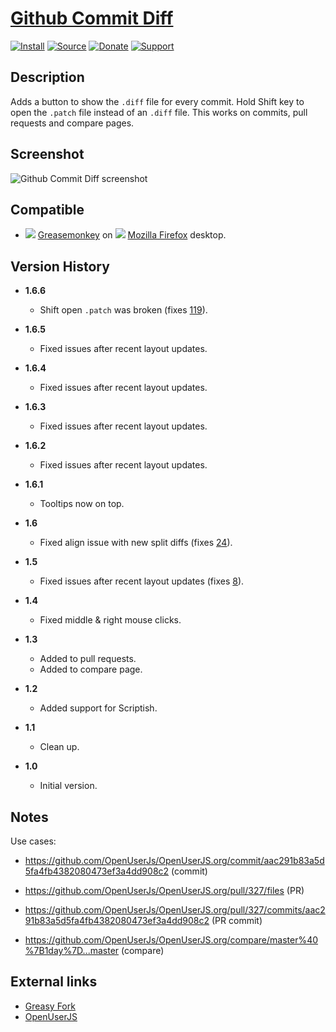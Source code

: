 ﻿# [Github Commit Diff](https://github.com/jerone/UserScripts/tree/master/Github_Commit_Diff)

[![Install](https://raw.github.com/jerone/UserScripts/master/_resources/Install-button.png)](https://github.com/jerone/UserScripts/raw/master/Github_Commit_Diff/Github_Commit_Diff.user.js)
[![Source](https://raw.github.com/jerone/UserScripts/master/_resources/Source-button.png)](https://github.com/jerone/UserScripts/blob/master/Github_Commit_Diff/Github_Commit_Diff.user.js)
[![Donate](https://raw.github.com/jerone/UserScripts/master/_resources/Donate-button.png)](https://www.paypal.com/cgi-bin/webscr?cmd=_s-xclick&hosted_button_id=VCYMHWQ7ZMBKW)
[![Support](https://raw.github.com/jerone/UserScripts/master/_resources/Support-button.png)](https://github.com/jerone/UserScripts/issues)

## Description

Adds a button to show the `.diff` file for every commit.
Hold Shift key to open the `.patch` file instead of an `.diff` file.
This works on commits, pull requests and compare pages.

## Screenshot

![Github Commit Diff screenshot](https://github.com/jerone/UserScripts/raw/master/Github_Commit_Diff/screenshot.jpg)

## Compatible

*   ![](https://raw.github.com/jerone/UserScripts/master/_resources/Greasemonkey.png) [Greasemonkey](https://addons.mozilla.org/firefox/addon/greasemonkey/) on ![](https://raw.github.com/jerone/UserScripts/master/_resources/Firefox.png) [Mozilla Firefox](http://www.mozilla.org/en-US/firefox/fx/#desktop) desktop.

## Version History

*   **1.6.6**

    *   Shift open `.patch` was broken (fixes [119](https://github.com/jerone/UserScripts/issues/119)).

*   **1.6.5**

    *   Fixed issues after recent layout updates.

*   **1.6.4**

    *   Fixed issues after recent layout updates.

*   **1.6.3**

    *   Fixed issues after recent layout updates.

*   **1.6.2**

    *   Fixed issues after recent layout updates.

*   **1.6.1**

    *   Tooltips now on top.

*   **1.6**

    *   Fixed align issue with new split diffs (fixes [24](https://github.com/jerone/UserScripts/issues/24)).

*   **1.5**

    *   Fixed issues after recent layout updates (fixes [8](https://github.com/jerone/UserScripts/issues/8)).

*   **1.4**

    *   Fixed middle & right mouse clicks.

*   **1.3**

    *   Added to pull requests.
    *   Added to compare page.

*   **1.2**

    *   Added support for Scriptish.

*   **1.1**

    *   Clean up.

*   **1.0**

    *   Initial version.

## Notes

Use cases:

*   <https://github.com/OpenUserJs/OpenUserJS.org/commit/aac291b83a5d5fa4fb4382080473ef3a4dd908c2> (commit)

*   <https://github.com/OpenUserJs/OpenUserJS.org/pull/327/files> (PR)

*   <https://github.com/OpenUserJs/OpenUserJS.org/pull/327/commits/aac291b83a5d5fa4fb4382080473ef3a4dd908c2>
    (PR commit)

*   <https://github.com/OpenUserJs/OpenUserJS.org/compare/master%40%7B1day%7D...master> (compare)

## External links

*   [Greasy Fork](https://greasyfork.org/scripts/77)
*   [OpenUserJS](https://openuserjs.org/scripts/jerone/Github_Commit_Diff)
